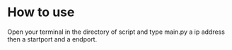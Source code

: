 # How to use
Open your terminal in the directory of script and type main.py a ip address then a startport and a endport.
